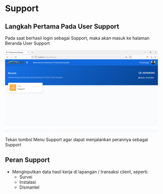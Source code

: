 # Support

## Langkah Pertama Pada User Support

Pada saat berhasil login sebagai Support, maka akan masuk ke halaman Beranda User Support

![](<../../../../.gitbook/assets/image (1).png>)

Tekan tombol Menu Support agar dapat menjalankan perannya sebagai Support

## Peran Support

* Menginputkan data hasil kerja di lapangan / transaksi client, seperti:
  * Survei
  * Instalasi
  * Dismantel
